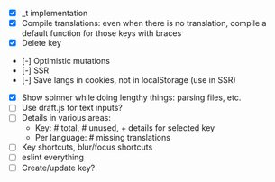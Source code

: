 - [x] _t implementation
- [x] Compile translations: even when there is no translation, compile a default function for those keys with braces
- [x] Delete key
- [-] Optimistic mutations
- [-] SSR
- [-] Save langs in cookies, not in localStorage (use in SSR)
- [x] Show spinner while doing lengthy things: parsing files, etc.
- [ ] Use draft.js for text inputs?
- [ ] Details in various areas:
    + Key: # total, # unused, + details for selected key
    + Per language: # missing translations
- [ ] Key shortcuts, blur/focus shortcuts
- [ ] eslint everything
- [ ] Create/update key?
